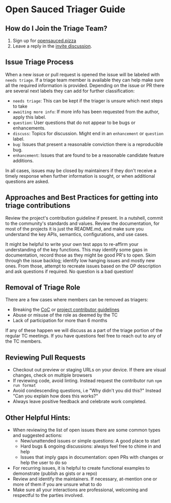 # Open Sauced Triager Guide

## How do I Join the Triage Team?
1. Sign up for [opensauced.pizza](https://opensauced.pizza)
2. Leave a reply in the [invite discussion](https://github.com/open-sauced/open-sauced/discussions/638).

## Issue Triage Process

When a new issue or pull request is opened the issue will be labeled with `needs triage`. If a triage team member is available they can help make sure all the required information is provided. Depending on the issue or PR there are several next labels they can add for further classification:

- `needs triage`: This can be kept if the triager is unsure which next steps to take
- `awaiting more info`: If more info has been requested from the author, apply this label.
- `question`: User questions that do not appear to be bugs or enhancements.
- `discuss`: Topics for discussion. Might end in an `enhancement` or `question` label.
- `bug`: Issues that present a reasonable conviction there is a reproducible bug.
- `enhancement`: Issues that are found to be a reasonable candidate feature additions.

In all cases, issues may be closed by maintainers if they don't receive a timely response when further information is sought, or when additional questions are asked.

## Approaches and Best Practices for getting into triage contributions

Review the project's contribution guideline if present. In a nutshell, commit to the community's standards and values. Review the documentation, for most of the projects it is just the README.md, and make sure you understand the key APIs, semantics, configurations, and use cases.

It might be helpful to write your own test apps to re-affirm your understanding of the key functions. This may identify some gaps in documentation, record those as they might be good PR's to open. Skim through the issue backlog; identify low hanging issues and mostly new ones. From those, attempt to recreate issues based on the OP description and ask questions if required. No question is a bad question!

## Removal of Triage Role

There are a few cases where members can be removed as triagers:

- Breaking the [CoC](/CODE_OF_CONDUCT.md) or [project contributor guidelines](/CONTRIBUTING.md)
- Abuse or misuse of the role as deemed by the TC
- Lack of participation for more than 6 months

If any of these happen we will discuss as a part of the triage portion of the regular TC meetings. If you have questions feel free to reach out to any of the TC members.

## Reviewing Pull Requests
- Checkout out preview or staging URLs on your device. If there are visual changes, check on multiple browsers
- If reviewing code, avoid linting. Instead request the contributor run `npm run format`
- Avoid condescending questions, i.e "Why didn't you did this?" Instead "Can you explain how does this works?"
- Always leave positive feedback and celebrate work completed. 
 
## Other Helpful Hints:

- When reviewing the list of open issues there are some common types and suggested actions:
  - New/unattended issues or simple questions: A good place to start
  - Hard bugs & ongoing discussions: always feel free to chime in and help
  - Issues that imply gaps in documentation: open PRs with changes or help the user to do so
- For recurring issues, it is helpful to create functional examples to demonstrate (publish as gists or a repo)
- Review and identify the maintainers. If necessary, at-mention one or more of them if you are unsure what to do
- Make sure all your interactions are professional, welcoming and respectful to the parties involved.
